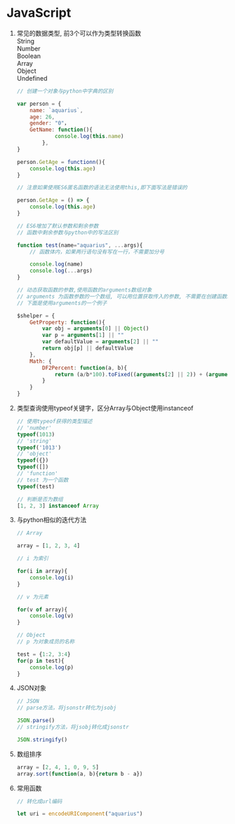 JavaScript
==========

1. 常见的数据类型, 前3个可以作为类型转换函数  
    String  
    Number  
    Boolean  
    Array  
    Object  
    Undefined

    ```javascript
    // 创建一个对象与python中字典的区别

    var person = {
        name: `aquarius`,
        age: 26,
        gender: "0"，
        GetName: function(){
                console.log(this.name)
            },
    }

    person.GetAge = functionn(){
        console.log(this.age)
    }

    // 注意如果使用ES6匿名函数的语法无法使用this,即下面写法是错误的

    person.GetAge = () => {
        console.log(this.age)
    }

    // ES6增加了默认参数和剩余参数
    // 函数中剩余参数与python中的写法区别

    function test(name="aquarius", ...args){
        // 函数体内，如果两行语句没有写在一行，不需要加分号

        console.log(name)
        console.log(...args)
    }

    // 动态获取函数的参数,使用函数的arguments数组对象
    // arguments 为函数参数的一个数组, 可以用位置获取传入的参数, 不需要在创建函数就指定函数参数的名称
    // 下面是使用arguments的一个例子

    $shelper = {
        GetProperty: function(){
            var obj = arguments[0] || Object()
            var p = arguments[1] || ""
            var defaultValue = arguments[2] || ""
            return obj[p] || defaultValue
        },
        Math: {
            DF2Percent: function(a, b){
                return (a/b*100).toFixed((arguments[2] || 2)) + (arguments[3] || '%')
            }
        }
    }

    ```

2. 类型查询使用typeof关键字，区分Array与Object使用instanceof  
    ```javascript
    // 使用typeof获得的类型描述
    // 'number' 
    typeof(1013)
    // 'string'
    typeof('1013')
    // 'object'
    typeof({})
    typeof([])
    // 'function'
    // test 为一个函数
    typeof(test)

    // 判断是否为数组
    [1, 2, 3] instanceof Array
    ```
3. 与python相似的迭代方法
    ```javascript
    // Array

    array = [1, 2, 3, 4]

    // i 为索引

    for(i in array){
        console.log(i)
    }

    // v 为元素

    for(v of array){
        console.log(v)
    }

    // Object
    // p 为对象成员的名称

    test = {1:2, 3:4}    
    for(p in test){
        console.log(p)
    }
    ```
4. JSON对象

    ```javascript
    // JSON
    // parse方法，将jsonstr转化为jsobj

    JSON.parse()
    // stringify方法，将jsobj转化成jsonstr

    JSON.stringify()
    ```
5. 数组排序
    ```javascript
    array = [2, 4, 1, 0, 9, 5]
    array.sort(function(a, b){return b - a})
    ```

6. 常用函数

    ```js
    // 转化成url编码

    let uri = encodeURIComponent("aquarius")
    ```
